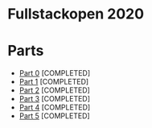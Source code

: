 # Fullstackopen 2020

# Parts  
- [Part 0](https://github.com/AnonymousHobbit/fullstackopen/tree/master/osa0) [COMPLETED]  
- [Part 1](https://github.com/AnonymousHobbit/fullstackopen/tree/master/osa1) [COMPLETED]  
- [Part 2](https://github.com/AnonymousHobbit/fullstackopen/tree/master/osa2) [COMPLETED]  
- [Part 3](https://github.com/AnonymousHobbit/Fullstackopen_osa3) [COMPLETED]  
- [Part 4](https://github.com/AnonymousHobbit/fullstackopen/tree/master/osa4) [COMPLETED]  
- [Part 5](https://github.com/AnonymousHobbit/fullstackopen/tree/master/osa4) [COMPLETED]
